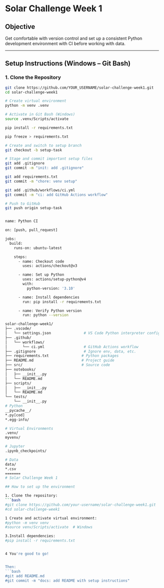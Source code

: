 
# Solar Challenge Week 1

## Objective

Get comfortable with version control and set up a consistent Python development environment with CI before working with data.

---

## Setup Instructions (Windows – Git Bash)

### 1. Clone the Repository

```bash
git clone https://github.com/YOUR_USERNAME/solar-challenge-week1.git
cd solar-challenge-week1

# Create virtual environment
python -m venv .venv

# Activate in Git Bash (Windows)
source .venv/Scripts/activate

pip install -r requirements.txt

pip freeze > requirements.txt

# Create and switch to setup branch
git checkout -b setup-task

# Stage and commit important setup files
git add .gitignore
git commit -m "init: add .gitignore"

git add requirements.txt
git commit -m "chore: venv setup"

git add .github/workflows/ci.yml
git commit -m "ci: add GitHub Actions workflow"

# Push to GitHub
git push origin setup-task


name: Python CI

on: [push, pull_request]

jobs:
  build:
    runs-on: ubuntu-latest

    steps:
      - name: Checkout code
        uses: actions/checkout@v3

      - name: Set up Python
        uses: actions/setup-python@v4
        with:
          python-version: '3.10'

      - name: Install dependencies
        run: pip install -r requirements.txt

      - name: Verify Python version
        run: python --version

solar-challenge-week1/
├── .vscode/
│   └── settings.json               # VS Code Python interpreter config
├── .github/
│   └── workflows/
│       └── ci.yml                  # GitHub Actions workflow
├── .gitignore                      # Ignore env, data, etc.
├── requirements.txt               # Python packages
├── README.md                      # Project guide
├── src/                           # Source code
├── notebooks/
│   ├── __init__.py
│   └── README.md
├── scripts/
│   ├── __init__.py
│   └── README.md
└── tests/
    └── __init__.py
# Python
__pycache__/
*.py[cod]
*.egg-info/

# Virtual Environments
.venv/
myvenv/

# Jupyter
.ipynb_checkpoints/

# Data
data/
*.csv
=======
# Solar Challenge Week 1

## How to set up the environment

1. Clone the repository:
```bash
#git clone https://github.com/your-username/solar-challenge-week1.git
#cd solar-challenge-week1

1 Create and activate virtual environment:
#python -m venv venv
#source venv/Scripts/activate  # Windows

3.Install dependencies:
#pip install -r requirements.txt


4 You're good to go!


Then:
```bash
#git add README.md
#git commit -m "docs: add README with setup instructions"



